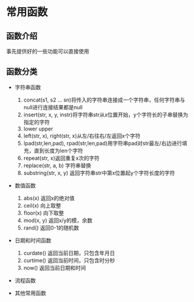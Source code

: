 # 常用函数

## 函数介绍

事先提供好的一些功能可以直接使用

## 函数分类

- 字符串函数

    1. concat(s1, s2 ... sn)将传入的字符串连接成一个字符串，任何字符串与null进行连接结果都是null
    2. insert(str, x, y, instr)将字符串str从x位置开始，y个字符长的子串替换为指定的字符
    3. lower upper
    4. left(str, x), right(str, x)从左/右往右/左返回x个字符
    5. lpad(str,len,pad), rpad(str,len,pad)用字符串pad对str最左/右边进行填充，直到长度为len个字符
    6. repeat(str, x)返回重复x次的字符
    7. replace(str, a, b) 字符串替换
    8. substring(str, x, y) 返回字符串str中第x位置起y个字符长度的字符

- 数值函数

    1. abs(x) 返回x的绝对值
    2. ceil(x) 向上取整
    3. floor(x) 向下取整
    4. mod(x, y) 返回x/y的模，余数
    5. rand() 返回0-1的随机数

- 日期和时间函数

    1. curdate() 返回当前日期，只包含年月日
    2. curtime() 返回当前时间，只包含时分秒
    3. now() 返回当前日期和时间

- 流程函数

- 其他常用函数